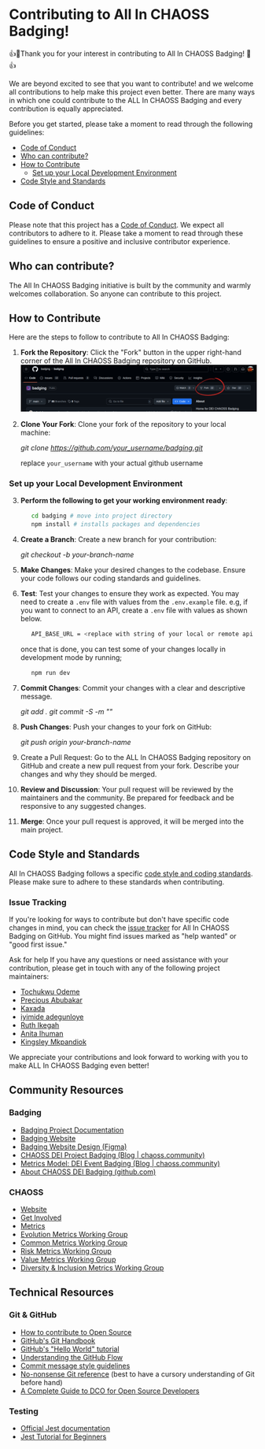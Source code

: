 # Contributing to All In CHAOSS Badging!

👍🎉Thank you for your interest in contributing to All In CHAOSS Badging! 🎉👍

We are beyond excited to see that you want to contribute! and we welcome all contributions to help make this project even better.
There are many ways in which one could contribute to the ALL In CHAOSS  Badging and every contribution is equally appreciated.

Before you get started, please take a moment to read through the following guidelines:

- [Code of Conduct](#code-of-conduct)
- [Who can contribute?](#who-can-contribute?)
- [How to Contribute](#how-to-contribute)
  - [Set up your Local Development Environment](#set-up-your-local-development-environment)
- [Code Style and Standards](#code-style-and-standards)

## Code of Conduct

Please note that this project has a [Code of Conduct](/CODE_OF_CONDUCT.md). We expect all contributors to adhere to it. Please take a moment to read through these guidelines to ensure a positive and inclusive contributor experience.

## Who can contribute?

The All In CHAOSS Badging initiative is built by the community and warmly welcomes collaboration. So anyone can contribute to this project.

## How to Contribute

Here are the steps to follow to contribute to All In CHAOSS Badging:

1. **Fork the Repository**: Click the "Fork" button in the upper right-hand corner of the All In CHAOSS Badging repository on GitHub.![screenshot showing the fork button](src/assets/images/others/screenshot-forkbtn.png)

2. **Clone Your Fork**: Clone your fork of the repository to your local machine:

   _git clone https://github.com/your_username/badging.git_

   replace `your_username` with your actual github username

### Set up your Local Development Environment

3. **Perform the following to get your working environment ready**:

   ```bash
      cd badging # move into project directory
      npm install # installs packages and dependencies
   ```

4. **Create a Branch**: Create a new branch for your contribution:

   _git checkout -b your-branch-name_

5. **Make Changes**: Make your desired changes to the codebase. Ensure your code follows our coding standards and guidelines.

6. **Test**: Test your changes to ensure they work as expected. You may need to create a `.env` file with values from the `.env.example` file. e.g, if you want to connect to an API, create a `.env` file with values as shown below.

   ```bash
      API_BASE_URL = <replace with string of your local or remote api endpoint>
   ```

   once that is done, you can test some of your changes locally in development mode by running;

   ```bash
      npm run dev
   ```

7. **Commit Changes**: Commit your changes with a clear and descriptive message.

   _git add .
   git commit -S -m "<Brief description of your changes>"_

8. **Push Changes**: Push your changes to your fork on GitHub:

   _git push origin your-branch-name_

9. Create a Pull Request: Go to the ALL In CHAOSS Badging repository on GitHub and create a new pull request from your fork. Describe your changes and why they should be merged.

10. **Review and Discussion**: Your pull request will be reviewed by the maintainers and the community. Be prepared for feedback and be responsive to any suggested changes.

11. **Merge**: Once your pull request is approved, it will be merged into the main project.

## Code Style and Standards

All In CHAOSS Badging follows a specific [code style and coding standards](https://github.com/executablebooks/.github/blob/master/CONTRIBUTING.md#coding-style). Please make sure to adhere to these standards when contributing.

### Issue Tracking

If you're looking for ways to contribute but don't have specific code changes in mind, you can check the [issue tracker](https://github.com/badging/badging/issues) for All In CHAOSS Badging on GitHub. You might find issues marked as "help wanted" or "good first issue."

Ask for help
If you have any questions or need assistance with your contribution, please get in touch with any of the following project maintainers:
- [Tochukwu Odeme](https://github.com/Teek-tech)
- [Precious Abubakar](https://github.com/misspee007)
- [Kaxada](https://github.com/kaxada)
- [iyimide adegunloye](https://github.com/mide358)
- [Ruth Ikegah](https://github.com/Ruth-ikegah)
- [Anita Ihuman](https://github.com/Anita-ihuman)
- [Kingsley Mkpandiok](https://github.com/iamkingsleey)

We appreciate your contributions and look forward to working with you to make ALL In CHAOSS Badging even better!


## Community Resources

### Badging
- [Badging Project Documentation](https://github.com/badging/badging/wiki)
- [Badging Website](https://badging.chaoss.community/)
- [Badging Website Design (Figma)](https://www.figma.com/design/BG3gSZL2ukRqtTz5i94CGH/Project-Badging)
-  [CHAOSS DEI Project Badging (Blog | chaoss.community)](https://chaoss.community/chaoss-dei-project-badging/)
-  [Metrics Model: DEI Event Badging (Blog | chaoss.community)](https://chaoss.community/kb/metrics-model-dei-event-badging/)
-  [About CHAOSS DEI Badging (github.com)](https://github.com/badging/badging?tab=readme-ov-file#dei-project-badging)

### CHAOSS
- [Website](https://chaoss.community/)
- [Get Involved](https://chaoss.community/participate)
- [Metrics](https://github.com/chaoss/metrics)
- [Evolution Metrics Working Group](https://github.com/chaoss/wg-evolution)
- [Common Metrics Working Group](https://github.com/chaoss/wg-common)
- [Risk Metrics Working Group](https://github.com/chaoss/wg-risk)
- [Value Metrics Working Group](https://github.com/chaoss/wg-value)
- [Diversity & Inclusion Metrics Working Group](https://github.com/chaoss/wg-diversity-inclusion)

## Technical Resources
### Git & GitHub
- [How to contribute to Open Source](https://opensource.guide/how-to-contribute/)
- [GitHub's Git Handbook](https://guides.github.com/introduction/git-handbook/)
- [GitHub's "Hello World" tutorial](https://guides.github.com/activities/hello-world/)
- [Understanding the GitHub Flow](https://guides.github.com/introduction/flow/)
- [Commit message style guidelines](https://commit.style/)
- [No-nonsense Git reference](https://rogerdudler.github.io/git-guide/) (best to have a cursory understanding of Git before hand)
- [A Complete Guide to DCO for Open Source Developers](https://www.secondstate.io/articles/dco/)

### Testing
- [Official Jest documentation](https://jestjs.io/docs/getting-started)
- [Jest Tutorial for Beginners](https://www.valentinog.com/blog/jest/)
